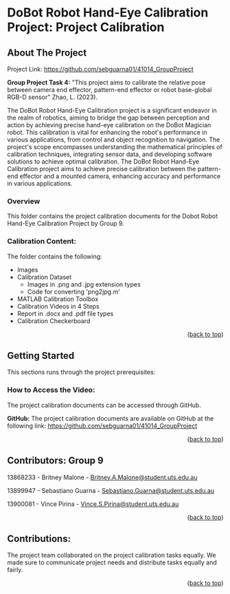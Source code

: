 # DoBot Robot Hand-Eye Calibration Project: Project Calibration

<!-- ABOUT THE PROJECT -->
## About The Project
Project Link: https://github.com/sebguarna01/41014_GroupProject

**Group Project Task 4:** "This project aims to calibrate the relative pose between camera end effector, pattern-end effector or robot base-global RGB-D sensor" Zhao, L. (2023).

The DoBot Robot Hand-Eye Calibration project is a significant endeavor in the realm of robotics, aiming to bridge the gap between perception and action by achieving precise hand-eye calibration on the DoBot Magician robot. This calibration is vital for enhancing the robot's performance in various applications, from control and object recognition to navigation. The project's scope encompasses understanding the mathematical principles of calibration techniques, integrating sensor data, and developing software solutions to achieve optimal calibration. The DoBot Robot Hand-Eye Calibration project aims to achieve precise calibration between the pattern-end effector and a mounted camera, enhancing accuracy and performance in various applications.

### Overview
This folder contains the project calibration documents for the Dobot Robot Hand-Eye Calibration Project by Group 9. 

### Calibration Content:
The folder contains the following: 
* Images
* Calibration Dataset
  * Images in .png and .jpg extension types
  * Code for converting 'png2jpg.m'
* MATLAB Calibration Toolbox
* Calibration Videos in 4 Steps
* Report in .docx and .pdf file types
* Calibration Checkerboard

<p align="right">(<a href="#readme-top">back to top</a>)</p>

<!-- GETTING STARTED -->
## Getting Started
This sections runs through the project prerequisites:

### How to Access the Video:
The project calibration documents can be accessed through GitHub.

**GitHub:**
The project calibration documents are available on GitHub at the following link: https://github.com/sebguarna01/41014_GroupProject

<p align="right">(<a href="#readme-top">back to top</a>)</p>

<!-- CONTRIBUTORS -->
## Contributors: Group 9
13868233 - Britney Malone - Britney.A.Malone@student.uts.edu.au

13899947 - Sebastiano Guarna - Sebastiano.Guarna@student.uts.edu.au

13900081 - Vince Pirina - Vince.S.Pirina@student.uts.edu.au

<p align="right">(<a href="#readme-top">back to top</a>)</p>

<!-- CONTRIBUTIONS -->
## Contributions:
The project team collaborated on the project calibration tasks equally. We made sure to communicate project needs and distribute tasks equally and fairly.

<p align="right">(<a href="#readme-top">back to top</a>)</p>
